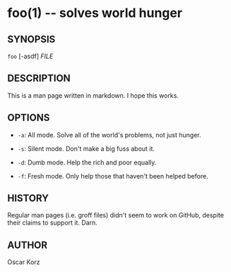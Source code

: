 foo(1) -- solves world hunger
=============================

## SYNOPSIS

`foo` [-asdf] _FILE_

## DESCRIPTION

This is a man page written in markdown. I hope this works.

## OPTIONS

* `-a`:
    All mode. Solve all of the world's problems, not just hunger.

* `-s`:
    Silent mode. Don't make a big fuss about it.

* `-d`:
    Dumb mode. Help the rich and poor equally.

* `-f`:
    Fresh mode. Only help those that haven't been helped before.

## HISTORY

Regular man pages (i.e. groff files) didn't seem to work on GitHub, despite
their claims to support it. Darn.

## AUTHOR

Oscar Korz
